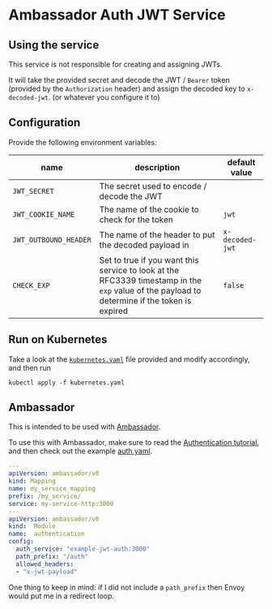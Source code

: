 # Ambassador Auth JWT Service

## Using the service

This service is not responsible for creating and assigning JWTs.

It will take the provided secret and decode the JWT / `Bearer` token (provided by the `Authorization` header) and assign the decoded key to `x-decoded-jwt`. (or whatever you configure it to)

## Configuration

Provide the following environment variables:

| name | description | default value |
|------|-------------|---------------|
| `JWT_SECRET` | The secret used to encode / decode the JWT | |
| `JWT_COOKIE_NAME` | The name of the cookie to check for the token | `jwt` |
| `JWT_OUTBOUND_HEADER` | The name of the header to put the decoded payload in | `x-decoded-jwt` |
| `CHECK_EXP` | Set to true if you want this service to look at the RFC3339 timestamp in the `exp` value of the payload to determine if the token is expired | `false` |

## Run on Kubernetes

Take a look at the [`kubernetes.yaml`](kubernetes.yaml) file provided and modify accordingly, and then run 

```
kubectl apply -f kubernetes.yaml
```

## Ambassador

This is intended to be used with [Ambassador](getambassador.io).

To use this with Ambassador, make sure to read the [Authentication tutorial](https://www.getambassador.io/user-guide/auth-tutorial), and then check out the example [auth.yaml](auth.yaml).

```yaml
---
apiVersion: ambassador/v0
kind: Mapping
name: my_service_mapping
prefix: /my_service/
service: my-service-http:3000
---
apiVersion: ambassador/v0
kind:  Module
name:  authentication
config:
  auth_service: "example-jwt-auth:3000"
  path_prefix: "/auth"
  allowed_headers:
  - "x-jwt-payload"
```

One thing to keep in mind:  if I did not include a `path_prefix` then Envoy would put me in a redirect loop.
